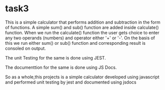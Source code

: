 # task3

This is a simple calculator that performs addition and subtraction in the form of functions.
A simple sum() and sub() function are added inside calculate() function.
When we run the calculate() function the user gets choice to enter any two operands (numbers) and operator either '+' or '-'.
On the basis of this we run either sum() or sub() function and corresponding result is consoled on output.

The unit Testing for the same is done using JEST.

The documenttion for the same is done using JS Docs.

So as a whole,this projects is a simple  calculator developed using javascript and performed unit testing by jest and documented using jsdocs
